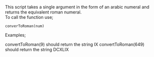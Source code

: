 This script takes a single argument in the form of an arabic numeral and returns the equivalent roman numeral.  
To call the function use; 

    converToRoman(num)

Examples;

convertToRoman(9) should return the string IX
convertToRoman(649) should return the string DCXLIX